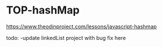 # TOP-hashMap

https://www.theodinproject.com/lessons/javascript-hashmap

todo:
-update linkedList project with bug fix here
